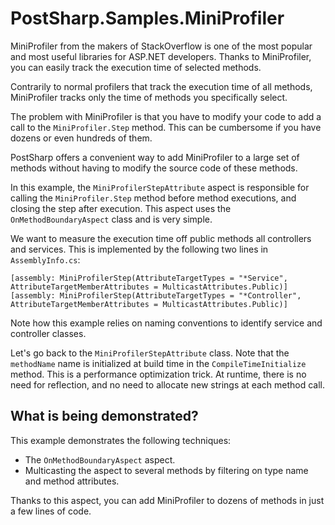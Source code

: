 # PostSharp.Samples.MiniProfiler

MiniProfiler from the makers of StackOverflow is one of the most popular and most useful libraries for 
ASP.NET developers. Thanks to MiniProfiler, you can easily track the execution time of selected methods.

Contrarily to normal profilers that track the execution time of all methods, MiniProfiler tracks only
the time of methods you specifically select.

The problem with MiniProfiler is that you have to modify your code to add a call to the 
`MiniProfiler.Step` method. This can be cumbersome if you have dozens or even hundreds of them.

PostSharp offers a convenient way to add MiniProfiler to a large set of methods without having
to modify the source code of these methods. 

In this example, the `MiniProfilerStepAttribute` aspect is responsible for calling the `MiniProfiler.Step`
method before method executions, and closing the step after execution. This aspect uses the 
`OnMethodBoundaryAspect` class and is very simple.

We want to measure the execution time off public methods all controllers and services. This is implemented
by the following two lines in `AssemblyInfo.cs`:

```
[assembly: MiniProfilerStep(AttributeTargetTypes = "*Service", AttributeTargetMemberAttributes = MulticastAttributes.Public)]
[assembly: MiniProfilerStep(AttributeTargetTypes = "*Controller", AttributeTargetMemberAttributes = MulticastAttributes.Public)]
```

Note how this example relies on naming conventions to identify service and controller classes.

Let's go back to the `MiniProfilerStepAttribute` class. Note that the `methodName` name is initialized
at build time in the `CompileTimeInitialize` method. This is a performance optimization trick.
At runtime, there is no need for reflection, and no need to allocate new strings at each method call.


## What is being demonstrated?

This example demonstrates the following techniques:

* The `OnMethodBoundaryAspect` aspect.
* Multicasting the aspect to several methods by filtering on type name and method attributes.

Thanks to this aspect, you can add MiniProfiler to dozens of methods in just a few lines of code.
